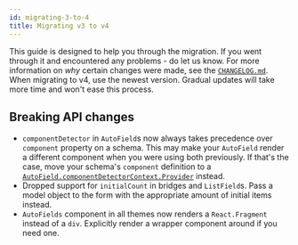 ```yaml
---
id: migrating-3-to-4
title: Migrating v3 to v4
---
```


This guide is designed to help you through the migration. If you went through it and encountered any problems - do let us know. For more information on _why_ certain changes were made, see the [`CHANGELOG.md`](https://github.com/vazco/uniforms/blob/master/CHANGELOG.md). When migrating to v4, use the newest version. Gradual updates will take more time and won't ease this process.

## Breaking API changes

- `componentDetector` in `AutoField`s now always takes precedence over `component` property on a schema. This may make your `AutoField` render a different component when you were using both previously. If that's the case, move your schema's `component` definition to a [`AutoField.componentDetectorContext.Provider`](/docs/uth-autofield-algorithm/#overriding-autofield) instead.
- Dropped support for `initialCount` in bridges and `ListField`s. Pass a model object to the form with the appropriate amount of initial items instead.
- `AutoFields` component in all themes now renders a `React.Fragment` instead of a `div`. Explicitly render a wrapper component around if you need one.
